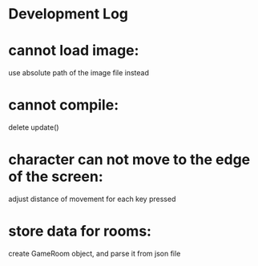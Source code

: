 # Development Log

# cannot load image:
use absolute path of the image file instead

# cannot compile:
delete update()

# character can not move to the edge of the screen:
adjust distance of movement for each key pressed

# store data for rooms:
create GameRoom object, and parse it from json file
